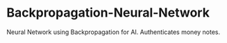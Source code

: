 # Backpropagation-Neural-Network
Neural Network using Backpropagation for AI. Authenticates money notes.
